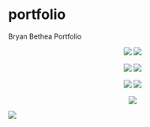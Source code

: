 # portfolio
Bryan Bethea Portfolio

<p align="center">
   <img src="https://user-images.githubusercontent.com/19527299/49471309-86b8f680-f7da-11e8-9344-46ce57a9559e.gif"/>
   <img src="https://user-images.githubusercontent.com/19527299/49471718-97b63780-f7db-11e8-8e8b-b483eafba1eb.gif"/>
</p>

<p align="center">
   <img src="https://user-images.githubusercontent.com/19527299/49471974-49edff00-f7dc-11e8-848a-d5c5b5db617b.gif"/>
   <img src="https://user-images.githubusercontent.com/19527299/49472123-9e917a00-f7dc-11e8-9527-d838b09e5ecc.gif"/>   
</p>


<p align="center">
   <img src="https://user-images.githubusercontent.com/19527299/49472371-49099d00-f7dd-11e8-9e48-4f35e6b75891.gif"/>
   <img src="https://user-images.githubusercontent.com/19527299/49472340-32fbdc80-f7dd-11e8-8cfa-c5d06ff346ec.gif"/>
</p>

<p align="center">
   <img src="https://user-images.githubusercontent.com/19527299/49472629-ed8bdf00-f7dd-11e8-9c6f-964464b8c057.gif"/>
</p>

![](https://user-images.githubusercontent.com/19527299/49485356-a6ffaa00-f808-11e8-963c-311139df16bb.gif)

![]()

![]()
